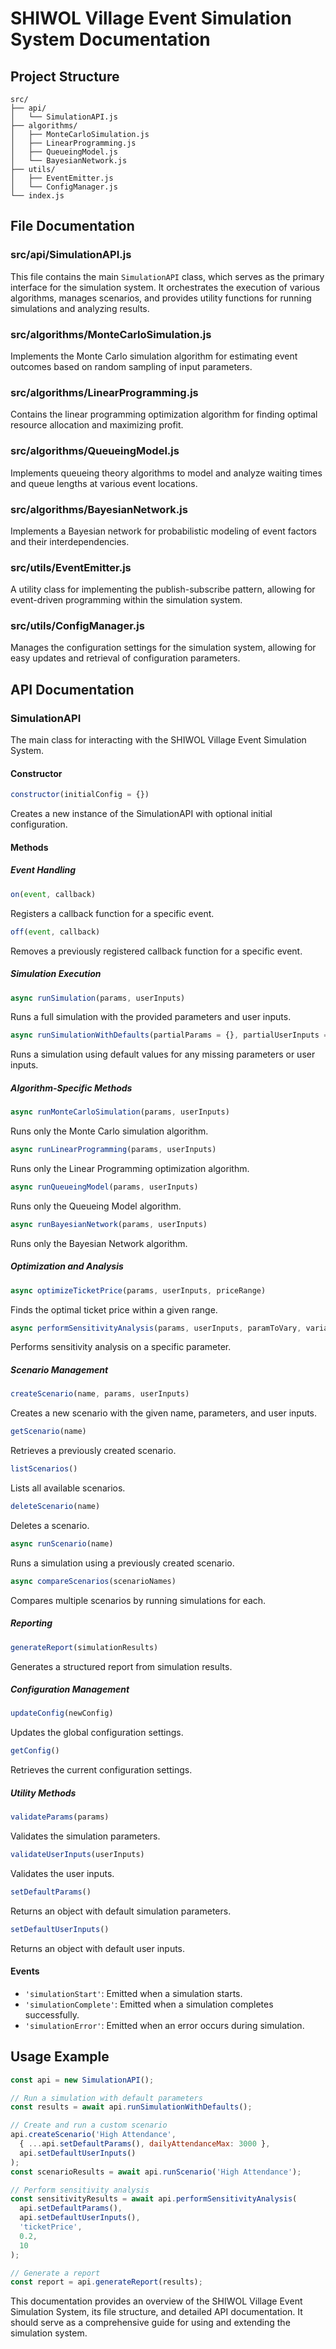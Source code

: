 # SHIWOL Village Event Simulation System Documentation

## Project Structure

```
src/
├── api/
│   └── SimulationAPI.js
├── algorithms/
│   ├── MonteCarloSimulation.js
│   ├── LinearProgramming.js
│   ├── QueueingModel.js
│   └── BayesianNetwork.js
├── utils/
│   ├── EventEmitter.js
│   └── ConfigManager.js
└── index.js
```

## File Documentation

### src/api/SimulationAPI.js

This file contains the main `SimulationAPI` class, which serves as the primary interface for the simulation system. It orchestrates the execution of various algorithms, manages scenarios, and provides utility functions for running simulations and analyzing results.

### src/algorithms/MonteCarloSimulation.js

Implements the Monte Carlo simulation algorithm for estimating event outcomes based on random sampling of input parameters.

### src/algorithms/LinearProgramming.js

Contains the linear programming optimization algorithm for finding optimal resource allocation and maximizing profit.

### src/algorithms/QueueingModel.js

Implements queueing theory algorithms to model and analyze waiting times and queue lengths at various event locations.

### src/algorithms/BayesianNetwork.js

Implements a Bayesian network for probabilistic modeling of event factors and their interdependencies.

### src/utils/EventEmitter.js

A utility class for implementing the publish-subscribe pattern, allowing for event-driven programming within the simulation system.

### src/utils/ConfigManager.js

Manages the configuration settings for the simulation system, allowing for easy updates and retrieval of configuration parameters.

## API Documentation

### SimulationAPI

The main class for interacting with the SHIWOL Village Event Simulation System.

#### Constructor

```javascript
constructor(initialConfig = {})
```

Creates a new instance of the SimulationAPI with optional initial configuration.

#### Methods

##### Event Handling

```javascript
on(event, callback)
```
Registers a callback function for a specific event.

```javascript
off(event, callback)
```
Removes a previously registered callback function for a specific event.

##### Simulation Execution

```javascript
async runSimulation(params, userInputs)
```
Runs a full simulation with the provided parameters and user inputs.

```javascript
async runSimulationWithDefaults(partialParams = {}, partialUserInputs = {})
```
Runs a simulation using default values for any missing parameters or user inputs.

##### Algorithm-Specific Methods

```javascript
async runMonteCarloSimulation(params, userInputs)
```
Runs only the Monte Carlo simulation algorithm.

```javascript
async runLinearProgramming(params, userInputs)
```
Runs only the Linear Programming optimization algorithm.

```javascript
async runQueueingModel(params, userInputs)
```
Runs only the Queueing Model algorithm.

```javascript
async runBayesianNetwork(params, userInputs)
```
Runs only the Bayesian Network algorithm.

##### Optimization and Analysis

```javascript
async optimizeTicketPrice(params, userInputs, priceRange)
```
Finds the optimal ticket price within a given range.

```javascript
async performSensitivityAnalysis(params, userInputs, paramToVary, variationRange, steps)
```
Performs sensitivity analysis on a specific parameter.

##### Scenario Management

```javascript
createScenario(name, params, userInputs)
```
Creates a new scenario with the given name, parameters, and user inputs.

```javascript
getScenario(name)
```
Retrieves a previously created scenario.

```javascript
listScenarios()
```
Lists all available scenarios.

```javascript
deleteScenario(name)
```
Deletes a scenario.

```javascript
async runScenario(name)
```
Runs a simulation using a previously created scenario.

```javascript
async compareScenarios(scenarioNames)
```
Compares multiple scenarios by running simulations for each.

##### Reporting

```javascript
generateReport(simulationResults)
```
Generates a structured report from simulation results.

##### Configuration Management

```javascript
updateConfig(newConfig)
```
Updates the global configuration settings.

```javascript
getConfig()
```
Retrieves the current configuration settings.

##### Utility Methods

```javascript
validateParams(params)
```
Validates the simulation parameters.

```javascript
validateUserInputs(userInputs)
```
Validates the user inputs.

```javascript
setDefaultParams()
```
Returns an object with default simulation parameters.

```javascript
setDefaultUserInputs()
```
Returns an object with default user inputs.

#### Events

- `'simulationStart'`: Emitted when a simulation starts.
- `'simulationComplete'`: Emitted when a simulation completes successfully.
- `'simulationError'`: Emitted when an error occurs during simulation.

## Usage Example

```javascript
const api = new SimulationAPI();

// Run a simulation with default parameters
const results = await api.runSimulationWithDefaults();

// Create and run a custom scenario
api.createScenario('High Attendance', 
  { ...api.setDefaultParams(), dailyAttendanceMax: 3000 }, 
  api.setDefaultUserInputs()
);
const scenarioResults = await api.runScenario('High Attendance');

// Perform sensitivity analysis
const sensitivityResults = await api.performSensitivityAnalysis(
  api.setDefaultParams(),
  api.setDefaultUserInputs(),
  'ticketPrice',
  0.2,
  10
);

// Generate a report
const report = api.generateReport(results);
```

This documentation provides an overview of the SHIWOL Village Event Simulation System, its file structure, and detailed API documentation. It should serve as a comprehensive guide for using and extending the simulation system.

